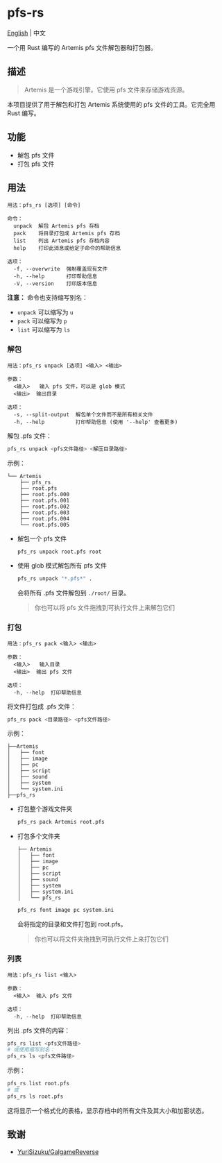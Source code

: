 # pfs-rs

[English](./README.md) | 中文

一个用 Rust 编写的 Artemis pfs 文件解包器和打包器。

## 描述

> Artemis 是一个游戏引擎。它使用 pfs 文件来存储游戏资源。

本项目提供了用于解包和打包 Artemis 系统使用的 pfs 文件的工具。它完全用 Rust 编写。

## 功能

- 解包 pfs 文件
- 打包 pfs 文件

## 用法

```plain
用法：pfs_rs [选项] [命令]

命令：
  unpack  解包 Artemis pfs 存档
  pack    将目录打包成 Artemis pfs 存档
  list    列出 Artemis pfs 存档内容
  help    打印此消息或给定子命令的帮助信息

选项：
  -f, --overwrite  强制覆盖现有文件
  -h, --help       打印帮助信息
  -V, --version    打印版本信息
```

**注意：** 命令也支持缩写别名：

- `unpack` 可以缩写为 `u`
- `pack` 可以缩写为 `p`  
- `list` 可以缩写为 `ls`

### 解包

```plain
用法：pfs_rs unpack [选项] <输入> <输出>

参数：
  <输入>   输入 pfs 文件，可以是 glob 模式
  <输出>  输出目录

选项：
  -s, --split-output  解包单个文件而不是所有相关文件
  -h, --help          打印帮助信息 (使用 '--help' 查看更多)
```

解包 .pfs 文件：

```bash
pfs_rs unpack <pfs文件路径> <解压目录路径>
```

示例：

```plain
└── Artemis
    ├── pfs_rs
    ├── root.pfs
    ├── root.pfs.000
    ├── root.pfs.001
    ├── root.pfs.002
    ├── root.pfs.003
    ├── root.pfs.004
    └── root.pfs.005
```

- 解包一个 pfs 文件

  ```bash
  pfs_rs unpack root.pfs root
  ```

- 使用 glob 模式解包所有 pfs 文件

  ```bash
  pfs_rs unpack "*.pfs*" .
  ```

  会将所有 .pfs 文件解包到 `./root/` 目录。

  > 你也可以将 pfs 文件拖拽到可执行文件上来解包它们

### 打包

```plain
用法：pfs_rs pack <输入> <输出>

参数：
  <输入>   输入目录
  <输出>  输出 pfs 文件

选项：
  -h, --help  打印帮助信息
```

将文件打包成 .pfs 文件：

```bash
pfs_rs pack <目录路径> <pfs文件路径>
```

示例：

```plain
├──Artemis
│   ├── font
│   ├── image
│   ├── pc
│   ├── script
│   ├── sound
│   ├── system
│   └── system.ini
├──pfs_rs
```

- 打包整个游戏文件夹

  ```bash
  pfs_rs pack Artemis root.pfs
  ```

- 打包多个文件夹

  ```plain
  ├── Artemis
  │   ├── font
  │   ├── image
  │   ├── pc
  │   ├── script
  │   ├── sound
  │   ├── system
  │   ├── system.ini
  │   └── pfs_rs
  ```

  ```bash
  pfs_rs font image pc system.ini
  ```

  会将指定的目录和文件打包到 root.pfs。

  > 你也可以将文件夹拖拽到可执行文件上来打包它们

### 列表

```plain
用法：pfs_rs list <输入>

参数：
  <输入>  输入 pfs 文件

选项：
  -h, --help  打印帮助信息
```

列出 .pfs 文件的内容：

```bash
pfs_rs list <pfs文件路径>
# 或使用缩写别名：
pfs_rs ls <pfs文件路径>
```

示例：

```bash
pfs_rs list root.pfs
# 或
pfs_rs ls root.pfs
```

这将显示一个格式化的表格，显示存档中的所有文件及其大小和加密状态。

## 致谢

- [YuriSizuku/GalgameReverse](https://github.com/YuriSizuku/GalgameReverse/blob/master/project/artemis/src/artemis_pf8.py)
